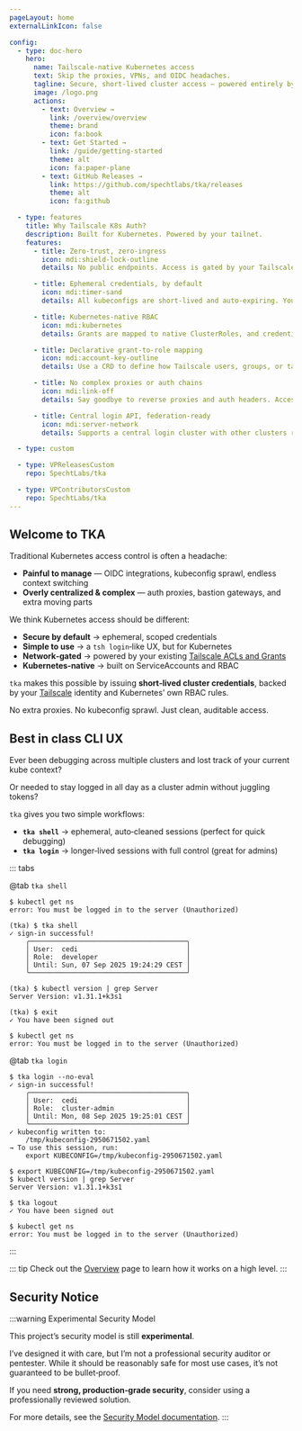 ```yaml
---
pageLayout: home
externalLinkIcon: false

config:
  - type: doc-hero
    hero:
      name: Tailscale-native Kubernetes access
      text: Skip the proxies, VPNs, and OIDC headaches.
      tagline: Secure, short-lived cluster access — powered entirely by your Tailscale identity and network.
      image: /logo.png
      actions:
        - text: Overview →
          link: /overview/overview
          theme: brand
          icon: fa:book
        - text: Get Started →
          link: /guide/getting-started
          theme: alt
          icon: fa:paper-plane
        - text: GitHub Releases →
          link: https://github.com/spechtlabs/tka/releases
          theme: alt
          icon: fa:github

  - type: features
    title: Why Tailscale K8s Auth?
    description: Built for Kubernetes. Powered by your tailnet.
    features:
      - title: Zero-trust, zero-ingress
        icon: mdi:shield-lock-outline
        details: No public endpoints. Access is gated by your Tailscale ACLs, identity, and devices — and nothing else.

      - title: Ephemeral credentials, by default
        icon: mdi:timer-sand
        details: All kubeconfigs are short-lived and auto-expiring. You get access when you need it, and not a second longer.

      - title: Kubernetes-native RBAC
        icon: mdi:kubernetes
        details: Grants are mapped to native ClusterRoles, and credentials are provisioned as real Kubernetes ServiceAccounts.

      - title: Declarative grant-to-role mapping
        icon: mdi:account-key-outline
        details: Use a CRD to define how Tailscale users, groups, or tags map to Kubernetes roles — GitOps ready.

      - title: No complex proxies or auth chains
        icon: mdi:link-off
        details: Say goodbye to reverse proxies and auth headers. Access is handled with direct, secure API calls inside the tailnet.

      - title: Central login API, federation-ready
        icon: mdi:server-network
        details: Supports a central login cluster with other clusters registering dynamically — ideal for multi-cluster orgs.

  - type: custom

  - type: VPReleasesCustom
    repo: SpechtLabs/tka

  - type: VPContributorsCustom
    repo: SpechtLabs/tka
---
```


## Welcome to TKA

Traditional Kubernetes access control is often a headache:

- **Painful to manage** — OIDC integrations, kubeconfig sprawl, endless context switching
- **Overly centralized & complex** — auth proxies, bastion gateways, and extra moving parts

We think Kubernetes access should be different:

- **Secure by default** → ephemeral, scoped credentials
- **Simple to use** → a `tsh login`‑like UX, but for Kubernetes
- **Network‑gated** → powered by your existing [Tailscale ACLs and Grants](https://tailscale.com/kb/1324/grants)
- **Kubernetes‑native** → built on ServiceAccounts and RBAC

`tka` makes this possible by issuing **short‑lived cluster credentials**, backed by your [Tailscale](https://tailscale.com) identity and Kubernetes’ own RBAC rules.

No extra proxies. No kubeconfig sprawl. Just clean, auditable access.

## Best in class CLI UX

Ever been debugging across multiple clusters and lost track of your current kube context?

Or needed to stay logged in all day as a cluster admin without juggling tokens?

`tka` gives you two simple workflows:

- **`tka shell`** → ephemeral, auto‑cleaned sessions (perfect for quick debugging)
- **`tka login`** → longer‑lived sessions with full control (great for admins)

::: tabs

@tab `tka shell`

```shell
$ kubectl get ns
error: You must be logged in to the server (Unauthorized)

(tka) $ tka shell
✓ sign-in successful!
    ╭───────────────────────────────────────╮
    │ User:  cedi                           │
    │ Role:  developer                      │
    │ Until: Sun, 07 Sep 2025 19:24:29 CEST │
    ╰───────────────────────────────────────╯

(tka) $ kubectl version | grep Server
Server Version: v1.31.1+k3s1

(tka) $ exit
✓ You have been signed out

$ kubectl get ns
error: You must be logged in to the server (Unauthorized)
```

@tab `tka login`

```shell
$ tka login --no-eval
✓ sign-in successful!
    ╭───────────────────────────────────────╮
    │ User:  cedi                           │
    │ Role:  cluster-admin                  │
    │ Until: Mon, 08 Sep 2025 19:25:01 CEST │
    ╰───────────────────────────────────────╯
✓ kubeconfig written to:
    /tmp/kubeconfig-2950671502.yaml
→ To use this session, run:
    export KUBECONFIG=/tmp/kubeconfig-2950671502.yaml

$ export KUBECONFIG=/tmp/kubeconfig-2950671502.yaml
$ kubectl version | grep Server
Server Version: v1.31.1+k3s1

$ tka logout
✓ You have been signed out

$ kubectl get ns
error: You must be logged in to the server (Unauthorized)
```

:::

::: tip
Check out the [Overview](./overview/overview.md) page to learn how it works on a high level.
:::

## Security Notice

:::warning Experimental Security Model

This project’s security model is still **experimental**.

I’ve designed it with care, but I’m not a professional security auditor or
pentester. While it should be reasonably safe for most use cases, it’s not guaranteed to be bullet‑proof.

If you need **strong, production‑grade security**, consider using a professionally reviewed solution.

For more details, see the [Security Model documentation](overview/security.md).
:::
